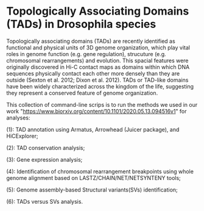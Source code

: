 # Topologically Associating Domains (TADs) in Drosophila species

Topologically associating domains (TADs) are recently identified as functional and physical units of 3D genome organization, which play vital roles in genome function (e.g. gene regulation), strucuture (e.g. chromosomal rearrangements) and evolution. This spacial features were originally discovered in Hi-C contact maps as domains within which DNA sequences physically contact each other more densely than they are outside (Sexton et al. 2012; Dixon et al. 2012). TADs or TAD-like domains have been widely characterized across the kingdom of the life, suggesting they represent a conserved feature of genome organization. 

This collection of command-line scrips is to run the methods we used in our work "https://www.biorxiv.org/content/10.1101/2020.05.13.094516v1" for analyses:

(1):   TAD annotation using Armatus, Arrowhead (Juicer package), and HiCExplorer;

(2):   TAD conservation analysis;

(3):   Gene expression analysis;

(4):   Identification of chromosomal rearrangement breakpoints using whole genome alignment based on LASTZ/CHAIN/NET/NETSYNTENY tools;

(5):   Genome assembly-based Structural variants(SVs) identification;

(6):   TADs versus SVs analysis.
